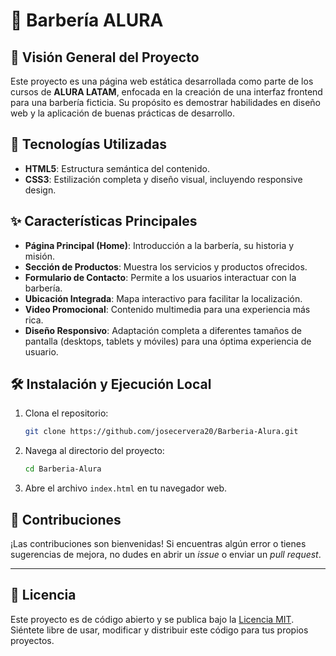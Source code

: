 # 💈 Barbería ALURA

## 🌟 Visión General del Proyecto

Este proyecto es una página web estática desarrollada como parte de los cursos de **ALURA LATAM**, enfocada en la creación de una interfaz frontend para una barbería ficticia. Su propósito es demostrar habilidades en diseño web y la aplicación de buenas prácticas de desarrollo.

## 🚀 Tecnologías Utilizadas

- **HTML5**: Estructura semántica del contenido.
- **CSS3**: Estilización completa y diseño visual, incluyendo responsive design.

## ✨ Características Principales

- **Página Principal (Home)**: Introducción a la barbería, su historia y misión.
- **Sección de Productos**: Muestra los servicios y productos ofrecidos.
- **Formulario de Contacto**: Permite a los usuarios interactuar con la barbería.
- **Ubicación Integrada**: Mapa interactivo para facilitar la localización.
- **Video Promocional**: Contenido multimedia para una experiencia más rica.
- **Diseño Responsivo**: Adaptación completa a diferentes tamaños de pantalla (desktops, tablets y móviles) para una óptima experiencia de usuario.

## 🛠️ Instalación y Ejecución Local

1.  Clona el repositorio:
    ```bash
    git clone https://github.com/josecervera20/Barberia-Alura.git
    ```
2.  Navega al directorio del proyecto:
    ```bash
    cd Barberia-Alura
    ```
3.  Abre el archivo `index.html` en tu navegador web.

## 🤝 Contribuciones

¡Las contribuciones son bienvenidas! Si encuentras algún error o tienes sugerencias de mejora, no dudes en abrir un _issue_ o enviar un _pull request_.

---

## 📄 Licencia

Este proyecto es de código abierto y se publica bajo la [Licencia MIT](LICENSE). Siéntete libre de usar, modificar y distribuir este código para tus propios proyectos.
